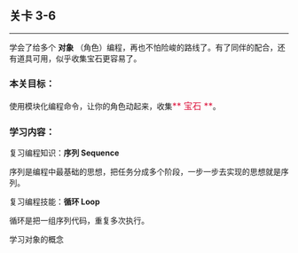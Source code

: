 ## 关卡 3-6

------
学会了给多个 **对象** （角色）编程，再也不怕险峻的路线了。有了同伴的配合，还有道具可用，似乎收集宝石更容易了。

### 本关目标：
使用模块化编程命令，让你的角色动起来，收集<font color=#DC143C size=3>** 宝石 **</font>。

### 学习内容：
复习编程知识：**序列 Sequence**

序列是编程中最基础的思想，把任务分成多个阶段，一步一步去实现的思想就是序列。

复习编程技能：**循环 Loop**

循环是把一组序列代码，重复多次执行。

学习对象的概念
